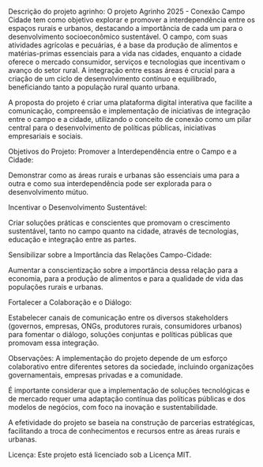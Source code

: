 Descrição do projeto agrinho:
O projeto Agrinho 2025 - Conexão Campo Cidade tem como objetivo explorar e promover a interdependência entre os espaços rurais e urbanos, destacando a importância de cada um para o desenvolvimento socioeconômico sustentável. O campo, com suas atividades agrícolas e pecuárias, é a base da produção de alimentos e matérias-primas essenciais para a vida nas cidades, enquanto a cidade oferece o mercado consumidor, serviços e tecnologias que incentivam o avanço do setor rural. A integração entre essas áreas é crucial para a criação de um ciclo de desenvolvimento contínuo e equilibrado, beneficiando tanto a população rural quanto urbana.

A proposta do projeto é criar uma plataforma digital interativa que facilite a comunicação, compreensão e implementação de iniciativas de integração entre o campo e a cidade, utilizando o conceito de conexão como um pilar central para o desenvolvimento de políticas públicas, iniciativas empresariais e sociais.

Objetivos do Projeto:
Promover a Interdependência entre o Campo e a Cidade:

Demonstrar como as áreas rurais e urbanas são essenciais uma para a outra e como sua interdependência pode ser explorada para o desenvolvimento mútuo.

Incentivar o Desenvolvimento Sustentável:

Criar soluções práticas e conscientes que promovam o crescimento sustentável, tanto no campo quanto na cidade, através de tecnologias, educação e integração entre as partes.

Sensibilizar sobre a Importância das Relações Campo-Cidade:

Aumentar a conscientização sobre a importância dessa relação para a economia, para a produção de alimentos e para a qualidade de vida das populações rurais e urbanas.

Fortalecer a Colaboração e o Diálogo:

Estabelecer canais de comunicação entre os diversos stakeholders (governos, empresas, ONGs, produtores rurais, consumidores urbanos) para fomentar o diálogo, soluções conjuntas e políticas públicas que promovam essa integração.

Observações:
A implementação do projeto depende de um esforço colaborativo entre diferentes setores da sociedade, incluindo organizações governamentais, empresas privadas e a comunidade.

É importante considerar que a implementação de soluções tecnológicas e de mercado requer uma adaptação contínua das políticas públicas e dos modelos de negócios, com foco na inovação e sustentabilidade.

A efetividade do projeto se baseia na construção de parcerias estratégicas, facilitando a troca de conhecimentos e recursos entre as áreas rurais e urbanas.

Licença:
Este projeto está licenciado sob a Licença MIT.
